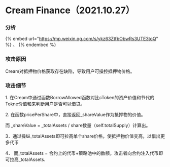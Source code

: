 # Cream Finance（2021.10.27）

### 分析

{% embed url="https://mp.weixin.qq.com/s/ykz63ZtfbObwRs3UTE3toQ" %}
、
{% endembed %}

### 攻击原因

Cream对抵押物价格获取存在缺陷，导致用户可操控抵押物价格。

### 攻击细节

1\. 在Cream中通过函数BorrowAllowed函数对比cToken的资产价值和节代的Tokne价值和来判断用户是否可以借贷。

2\. 在函数pricePerShare中，直接返回\_shareValue作为抵押物的价值。

而 \_shareValue = \_totalAssets / share数量（self.totalSupply）计算出。

3．通过操纵\_totalAssets即可拉高单个share价格，使抵押物价值变高，以借出更多代币

4． 而\_totalAssets = 合约上的代币+策略池中的数额。攻击者向合约注入代币即可拉高\_totalAssets.
